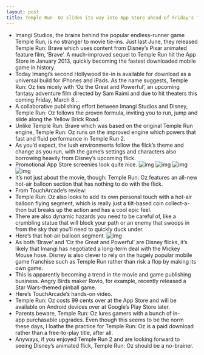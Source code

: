 ```yaml
---
layout: post
title: Temple Run- Oz slides its way into App Store ahead of Friday's flick release
---
```

* Imangi Studios, the brains behind the popular endless-runner game Temple Run, is no stranger to movie tie-ins. Just last June, they released Temple Run: Brave which uses content from Disney’s Pixar animated feature film, ‘Brave’. A much-improved sequel to Temple Run hit the App Store in January 2013, quickly becoming the fastest downloaded mobile game in history.
* Today Imangi’s second Hollywood tie-in is available for download as a universal build for iPhones and iPads. As the name suggests, Temple Run: Oz ties nicely with ‘Oz the Great and Powerful’, an upcoming fantasy adventure film directed by Sam Raimi and due to hit theaters this coming Friday, March 8…
* A collaborative publishing effort between Imangi Studios and Disney, Temple Run: Oz follows the proven formula, inviting you to run, jump and slide along the Yellow Brick Road.
* Unlike Temple Run: Brave which was based on the original Temple Run engine, Temple Run: Oz runs on the improved engine which powers that fast and fluid performance in Temple Run 2.
* As you’d expect, the lush environments follow the flick’s theme and change as you run, with the game’s settings and characters also borrowing heavily from Disney’s upcoming flick.
* Promotional App Store screenies look quite nice.
![img](http://media.idownloadblog.com/wp-content/uploads/2013/03/Temple-Run-Oz-for-iOS-iPhone-screenshot-002.jpg)
![img](http://media.idownloadblog.com/wp-content/uploads/2013/03/Temple-Run-Oz-for-iOS-iPhone-screenshot-003.jpg)
![img](http://media.idownloadblog.com/wp-content/uploads/2013/03/Temple-Run-Oz-for-iOS-iPhone-screenshot-004.jpg)
![img](http://media.idownloadblog.com/wp-content/uploads/2013/03/Temple-Run-Oz-for-iOS-iPhone-screenshot-005.jpg)
* It’s not just about the movie, though: Temple Run: Oz features an all-new hot-air balloon section that has nothing to do with the flick.
* From TouchArcade‘s review:
* Temple Run: Oz also looks to add its own personal touch with a hot-air balloon flying segment, which is really just a tilt-based coin collect-a-thon but breaks up the action and has a cool epic feel.
* There are also dynamic hazards you need to be careful of, like a crumbling statue that will block your path or an enemy that swoops in from the sky that you’ll need to quickly duck under.
* Here’s that hot-air balloon segment.
![img](http://media.idownloadblog.com/wp-content/uploads/2013/03/Temple-Run-Oz-for-iOS-iPhone-screenshot-001.jpg)
* As both ‘Brave’ and ‘Oz the Great and Powerful’ are Disney flicks, it’s likely that Imangi has negotiated a long-term deal with the Mickey Mouse hose. Disney is also clever to rely on the hugely popular mobile game franchise such as Temple Run rather than risk a flop by making its own game.
* This is apparently becoming a trend in the movie and game publishing business. Angry Birds maker Rovio, for example, recently released a Star Wars-themed pinball game.
* Here’s TouchArcade’s hands-on video.
* Temple Run: Oz costs 99 cents over at the App Store and will be available on Android devices over at Google’s Play Store later.
* Parents beware, Temple Run: Oz lures gamers with a bunch of in-app purchasable upgrades. Even though this seems to be the norm these days, I loathe the practice for Temple Run: Oz is a paid download rather than a free-to-play title, after all.
* Anyways, if you enjoyed Temple Run 2 and are looking forward to seeing Disney’s animated flick, Temple Run: Oz should be a no-brainer.

